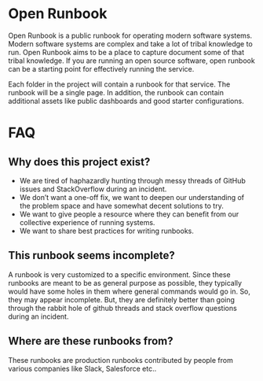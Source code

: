 # Open Runbook

Open Runbook is a public runbook for operating modern software systems. Modern software systems are complex and take a lot of tribal knowledge to run. Open Runbook aims to be a place to capture document some of that tribal knowledge. If you are running an open source software, open runbook can be a starting point for effectively running the service.

Each folder in the project will contain a runbook for that service. The runbook will be a single page. In addition, the runbook can contain additional assets like public dashboards and good starter configurations.

# FAQ

## Why does this project exist?
* We are tired of haphazardly hunting through messy threads of GitHub issues and StackOverflow during an incident.
* We don’t want a one-off fix, we want to deepen our understanding of the problem space and have somewhat decent solutions to try.
* We want to give people a resource where they can benefit from our collective experience of running systems.
* We want to share best practices for writing runbooks.

## This runbook seems incomplete?
A runbook is very customized to a specific environment. Since these runbooks are meant to be as general purpose as possible, they typically would have some holes in them where general commands would go in. So, they may appear incomplete. But, they are definitely better than going through the rabbit hole of github threads and stack overflow questions during an incident.

## Where are these runbooks from?
These runbooks are production runbooks contributed by people from various companies like Slack, Salesforce etc..
